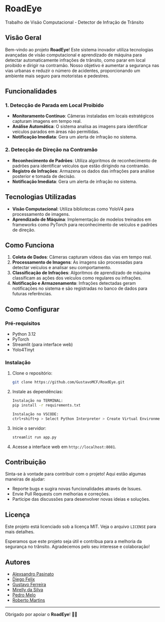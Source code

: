 # RoadEye
Trabalho de Visão Computacional - Detector de Infração de Trânsito

## Visão Geral

Bem-vindo ao projeto **RoadEye**! Este sistema inovador utiliza tecnologias avançadas de visão computacional e aprendizado de máquina para detectar automaticamente infrações de trânsito, como parar em local proibido e dirigir na contramão. Nosso objetivo é aumentar a segurança nas vias urbanas e reduzir o número de acidentes, proporcionando um ambiente mais seguro para motoristas e pedestres.

## Funcionalidades

### 1. Detecção de Parada em Local Proibido
- **Monitoramento Contínuo**: Câmeras instaladas em locais estratégicos capturam imagens em tempo real.
- **Análise Automática**: O sistema analisa as imagens para identificar veículos parados em áreas não permitidas.
- **Notificação Imediata**: Gera um alerta de infração no sistema.

### 2. Detecção de Direção na Contramão
- **Reconhecimento de Padrões**: Utiliza algoritmos de reconhecimento de padrões para identificar veículos que estão dirigindo na contramão.
- **Registro de Infrações**: Armazena os dados das infrações para análise posterior e tomada de decisão.
- **Notificação Imediata**: Gera um alerta de infração no sistema.

## Tecnologias Utilizadas

- **Visão Computacional**: Utiliza bibliotecas como YoloV4 para processamento de imagens.
- **Aprendizado de Máquina**: Implementação de modelos treinados em frameworks como PyTorch para reconhecimento de veículos e padrões de direção.

## Como Funciona

1. **Coleta de Dados**: Câmeras capturam vídeos das vias em tempo real.
2. **Processamento de Imagens**: As imagens são processadas para detectar veículos e analisar seu comportamento.
3. **Classificação de Infrações**: Algoritmos de aprendizado de máquina classificam as ações dos veículos como regulares ou infrações.
4. **Notificação e Armazenamento**: Infrações detectadas geram notificações no sistema e são registradas no banco de dados para futuras referências.

## Como Configurar

### Pré-requisitos

- Python 3.12
- PyTorch
- Streamlit (para interface web)
- Yolo4Tinyt

### Instalação

1. Clone o repositório:
    ```bash
    git clone https://github.com/GustavoMCF/RoadEye.git
    ```

2. Instale as dependências:
    ```bash
    Instalação no TERMINAL:
    pip install -r requirements.txt

    ```

    ```bash
    Instalação no VSCODE:
    ctrl+shift+p > Select Python Interpreter > Create Virtual Environment > .venv > Python 3.12 > requirements.txt

    ```


4. Inicie o servidor:
    ```bash
    streamlit run app.py
    ```

5. Acesse a interface web em `http://localhost:8081`.

## Contribuição

Sinta-se à vontade para contribuir com o projeto! Aqui estão algumas maneiras de ajudar:

- Reporte bugs e sugira novas funcionalidades através de Issues.
- Envie Pull Requests com melhorias e correções.
- Participe das discussões para desenvolver novas ideias e soluções.

## Licença

Este projeto está licenciado sob a licença MIT. Veja o arquivo `LICENSE` para mais detalhes.

Esperamos que este projeto seja útil e contribua para a melhoria da segurança no trânsito. Agradecemos pelo seu interesse e colaboração!

## Autores

- [Alexsandro Pasinato](https://github.com/Alekk123)
- [Diego Felix](https://github.com/Diegofelix1989)
- [Gustavo Ferreira](https://github.com/GustavoMCF)
- [Mirelly da Silva](https://github.com)
- [Pedro Melo](https://github.com/PedroHenriqueMM)
- [Roberto Martins](https://github.com/Robertogithu)

---

Obrigado por apoiar o **RoadEye**! 🚗🚦
